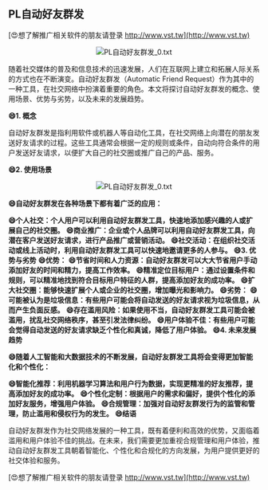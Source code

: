 ## **PL自动好友群发**

[😍想了解推广相关软件的朋友请登录 http://www.vst.tw](http://www.vst.tw)

 <center><img src="https://vst.tw/MP4/tuiguang/png/0.png" alt="PL自动好友群发_0.txt"></center>

随着社交媒体的普及和信息技术的迅速发展，人们在互联网上建立和拓展人际关系的方式也在不断演变。自动好友群发（Automatic Friend Request）作为其中的一种工具，在社交网络中扮演着重要的角色。本文将探讨自动好友群发的概念、使用场景、优势与劣势，以及未来的发展趋势。

**😄1. 概念**

自动好友群发是指利用软件或机器人等自动化工具，在社交网络上向潜在的朋友发送好友请求的过程。这些工具通常会根据一定的规则或条件，自动向符合条件的用户发送好友请求，以便扩大自己的社交圈或推广自己的产品、服务。

**😄2. 使用场景**

 <center><img src="https://vst.tw/MP4/tuiguang/png/7.png" alt="PL自动好友群发_0.txt"></center>

**😄自动好友群发在各种场景下都有着广泛的应用：**

**😄个人社交：个人用户可以利用自动好友群发工具，快速地添加感兴趣的人或扩展自己的社交圈。**
**😄商业推广：企业或个人品牌可以利用自动好友群发工具，向潜在客户发送好友请求，进行产品推广或营销活动。**
**😄社交活动：在组织社交活动或线上活动时，利用自动好友群发工具可以快速地邀请更多的人参与。**
**😄3. 优势与劣势**
**😄优势：**
**😄节省时间和人力资源：自动好友群发可以大大节省用户手动添加好友的时间和精力，提高工作效率。**
**😄精准定位目标用户：通过设置条件和规则，可以精准地找到符合目标用户特征的人群，提高添加好友的成功率。**
**😄扩大社交圈：能够快速扩展个人或企业的社交圈，增加曝光和影响力。**
**😄劣势：**
**😄可能被认为是垃圾信息：有些用户可能会将自动发送的好友请求视为垃圾信息，从而产生负面反感。**
**😄存在滥用风险：如果使用不当，自动好友群发工具可能会被滥用，扰乱社交网络秩序，甚至引发法律纠纷。**
**😄用户体验不佳：有些用户可能会觉得自动发送的好友请求缺乏个性化和真诚，降低了用户体验。**
**😄4. 未来发展趋势**

**😄随着人工智能和大数据技术的不断发展，自动好友群发工具将会变得更加智能化和个性化：**

**😄智能化推荐：利用机器学习算法和用户行为数据，实现更精准的好友推荐，提高添加好友的成功率。**
**😄个性化定制：根据用户的需求和偏好，提供个性化的添加好友服务，增强用户体验。**
**😄合规管理：加强对自动好友群发行为的监管和管理，防止滥用和侵权行为的发生。**
**😄结语**

自动好友群发作为社交网络发展的一种工具，既有着便利和高效的优势，又面临着滥用和用户体验不佳的挑战。在未来，我们需要更加重视合规管理和用户体验，推动自动好友群发工具朝着智能化、个性化和合规化的方向发展，为用户提供更好的社交体验和服务。

[😍想了解推广相关软件的朋友请登录 http://www.vst.tw](http://www.vst.tw)



